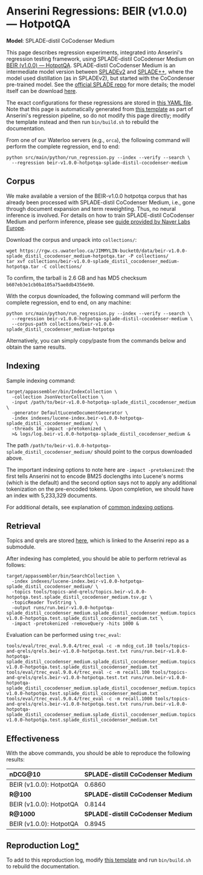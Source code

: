 # Anserini Regressions: BEIR (v1.0.0) &mdash; HotpotQA

**Model**: SPLADE-distil CoCodenser Medium

This page describes regression experiments, integrated into Anserini's regression testing framework, using SPLADE-distil CoCodenser Medium on [BEIR (v1.0.0) &mdash; HotpotQA](http://beir.ai/).
SPLADE-distil CoCodenser Medium is an intermediate model version between [SPLADEv2](https://arxiv.org/abs/2109.10086) and [SPLADE++](https://arxiv.org/abs/2205.04733), where the model used distillation (as in SPLADEv2), but started with the CoCondenser pre-trained model.
See the [official SPLADE repo](https://github.com/naver/splade) for more details; the model itself can be download [here](http://download-de.europe.naverlabs.com/Splade_Release_Jan22/splade_distil_CoCodenser_medium.tar.gz).

The exact configurations for these regressions are stored in [this YAML file](../../src/main/resources/regression/beir-v1.0.0-hotpotqa-splade-distil-cocodenser-medium.yaml).
Note that this page is automatically generated from [this template](../../src/main/resources/docgen/templates/beir-v1.0.0-hotpotqa-splade-distil-cocodenser-medium.template) as part of Anserini's regression pipeline, so do not modify this page directly; modify the template instead and then run `bin/build.sh` to rebuild the documentation.

From one of our Waterloo servers (e.g., `orca`), the following command will perform the complete regression, end to end:

```
python src/main/python/run_regression.py --index --verify --search \
  --regression beir-v1.0.0-hotpotqa-splade-distil-cocodenser-medium
```

## Corpus

We make available a version of the BEIR-v1.0.0 hotpotqa corpus that has already been processed with SPLADE-distil CoCodenser Medium, i.e., gone through document expansion and term reweighting.
Thus, no neural inference is involved.
For details on how to train SPLADE-distil CoCodenser Medium and perform inference, please see [guide provided by Naver Labs Europe](https://github.com/naver/splade/tree/main/anserini_evaluation).

Download the corpus and unpack into `collections/`:

```
wget https://rgw.cs.uwaterloo.ca/JIMMYLIN-bucket0/data/beir-v1.0.0-splade_distil_cocodenser_medium-hotpotqa.tar -P collections/
tar xvf collections/beir-v1.0.0-splade_distil_cocodenser_medium-hotpotqa.tar -C collections/
```

To confirm, the tarball is 2.6 GB and has MD5 checksum `b607eb3e1cb0ba105a75ae8db4356e90`.

With the corpus downloaded, the following command will perform the complete regression, end to end, on any machine:

```
python src/main/python/run_regression.py --index --verify --search \
  --regression beir-v1.0.0-hotpotqa-splade-distil-cocodenser-medium \
  --corpus-path collections/beir-v1.0.0-splade_distil_cocodenser_medium-hotpotqa
```

Alternatively, you can simply copy/paste from the commands below and obtain the same results.

## Indexing

Sample indexing command:

```
target/appassembler/bin/IndexCollection \
  -collection JsonVectorCollection \
  -input /path/to/beir-v1.0.0-hotpotqa-splade_distil_cocodenser_medium \
  -generator DefaultLuceneDocumentGenerator \
  -index indexes/lucene-index.beir-v1.0.0-hotpotqa-splade_distil_cocodenser_medium/ \
  -threads 16 -impact -pretokenized \
  >& logs/log.beir-v1.0.0-hotpotqa-splade_distil_cocodenser_medium &
```

The path `/path/to/beir-v1.0.0-hotpotqa-splade_distil_cocodenser_medium/` should point to the corpus downloaded above.

The important indexing options to note here are `-impact -pretokenized`: the first tells Anserini not to encode BM25 doclengths into Lucene's norms (which is the default) and the second option says not to apply any additional tokenization on the pre-encoded tokens.
Upon completion, we should have an index with 5,233,329 documents.

For additional details, see explanation of [common indexing options](../../docs/common-indexing-options.md).

## Retrieval

Topics and qrels are stored [here](https://github.com/castorini/anserini-tools/tree/master/topics-and-qrels), which is linked to the Anserini repo as a submodule.

After indexing has completed, you should be able to perform retrieval as follows:

```
target/appassembler/bin/SearchCollection \
  -index indexes/lucene-index.beir-v1.0.0-hotpotqa-splade_distil_cocodenser_medium/ \
  -topics tools/topics-and-qrels/topics.beir-v1.0.0-hotpotqa.test.splade_distil_cocodenser_medium.tsv.gz \
  -topicReader TsvString \
  -output runs/run.beir-v1.0.0-hotpotqa-splade_distil_cocodenser_medium.splade_distil_cocodenser_medium.topics.beir-v1.0.0-hotpotqa.test.splade_distil_cocodenser_medium.txt \
  -impact -pretokenized -removeQuery -hits 1000 &
```

Evaluation can be performed using `trec_eval`:

```
tools/eval/trec_eval.9.0.4/trec_eval -c -m ndcg_cut.10 tools/topics-and-qrels/qrels.beir-v1.0.0-hotpotqa.test.txt runs/run.beir-v1.0.0-hotpotqa-splade_distil_cocodenser_medium.splade_distil_cocodenser_medium.topics.beir-v1.0.0-hotpotqa.test.splade_distil_cocodenser_medium.txt
tools/eval/trec_eval.9.0.4/trec_eval -c -m recall.100 tools/topics-and-qrels/qrels.beir-v1.0.0-hotpotqa.test.txt runs/run.beir-v1.0.0-hotpotqa-splade_distil_cocodenser_medium.splade_distil_cocodenser_medium.topics.beir-v1.0.0-hotpotqa.test.splade_distil_cocodenser_medium.txt
tools/eval/trec_eval.9.0.4/trec_eval -c -m recall.1000 tools/topics-and-qrels/qrels.beir-v1.0.0-hotpotqa.test.txt runs/run.beir-v1.0.0-hotpotqa-splade_distil_cocodenser_medium.splade_distil_cocodenser_medium.topics.beir-v1.0.0-hotpotqa.test.splade_distil_cocodenser_medium.txt
```

## Effectiveness

With the above commands, you should be able to reproduce the following results:

| **nDCG@10**                                                                                                  | **SPLADE-distill CoCodenser Medium**|
|:-------------------------------------------------------------------------------------------------------------|-----------|
| BEIR (v1.0.0): HotpotQA                                                                                      | 0.6860    |
| **R@100**                                                                                                    | **SPLADE-distill CoCodenser Medium**|
| BEIR (v1.0.0): HotpotQA                                                                                      | 0.8144    |
| **R@1000**                                                                                                   | **SPLADE-distill CoCodenser Medium**|
| BEIR (v1.0.0): HotpotQA                                                                                      | 0.8945    |


## Reproduction Log[*](../../docs/reproducibility.md)

To add to this reproduction log, modify [this template](../../src/main/resources/docgen/templates/beir-v1.0.0-hotpotqa-splade-distil-cocodenser-medium.template) and run `bin/build.sh` to rebuild the documentation.
